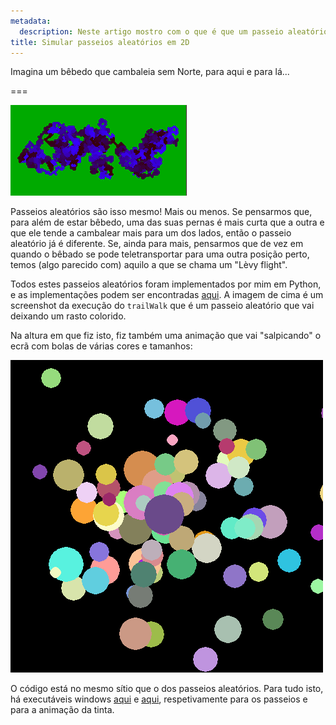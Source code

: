 ```yaml
---
metadata:
  description: Neste artigo mostro com o que é que um passeio aleatório se parece.
title: Simular passeios aleatórios em 2D
---
```


Imagina um bêbedo que cambaleia sem Norte, para aqui e para lá...

===

![A blue 2D random walk on a green background](2d_random_walk.png)

Passeios aleatórios são isso mesmo! Mais ou menos. Se pensarmos que, para além de estar bêbedo, uma das suas pernas é mais curta que a outra e que ele tende a cambalear mais para um dos lados, então o passeio aleatório já é diferente. Se, ainda para mais, pensarmos que de vez em quando o bêbado se pode teletransportar para uma outra posição perto, temos (algo parecido com) aquilo a que se chama um "Lèvy flight".

Todos estes passeios aleatórios foram implementados por mim em Python, e as implementações podem ser encontradas [aqui](https://github.com/RojerGS/projects/tree/master/randomWalks). A imagem de cima é um screenshot da execução do `trailWalk` que é um passeio aleatório que vai deixando um rasto colorido.

Na altura em que fiz isto, fiz também uma animação que vai "salpicando" o ecrã com bolas de várias cores e tamanhos:

![A black background with several randomly-coloured circles](splatter.png)

O código está no mesmo sítio que o dos passeios aleatórios. Para tudo isto, há executáveis windows [aqui](https://drive.google.com/file/d/0ByBeLS6ciLYVX1k0M2Z2Z2RjYkU/view) e [aqui](https://drive.google.com/file/d/0ByBeLS6ciLYVcDh0a051T3plRlk/view), respetivamente para os passeios e para a animação da tinta.

